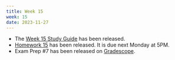 ```yaml
---
title: Week 15
week: 15
date: 2023-11-27
---
```


- The [Week 15 Study Guide](/assets/guides/week15.pdf) has been released.
- [Homework 15](http://prob140.datahub.berkeley.edu/hub/user-redirect/git-pull?repo=https://github.com/prob140/materials-fa23&branch=main&subPath=hw/Homework_15.ipynb) has been released. It is due next Monday at 5PM.
- Exam Prep #7 has been released on [Gradescope](https://www.gradescope.com/courses/647595).

